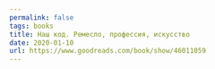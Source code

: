 ```yaml
---
permalink: false
tags: books
title: Наш код. Ремесло, профессия, искусство
date: 2020-01-10
url: https://www.goodreads.com/book/show/46011059
---
```


